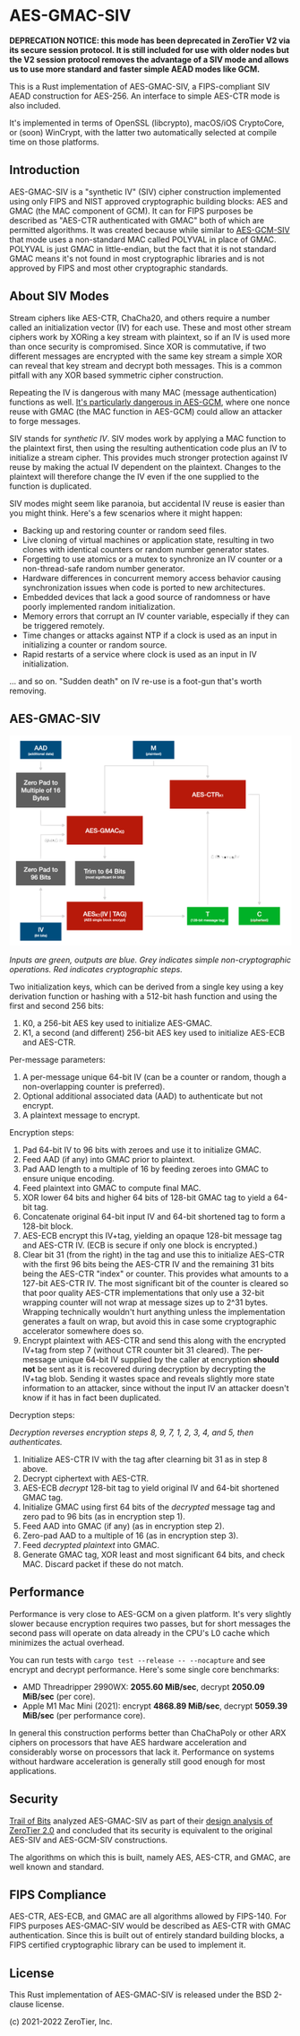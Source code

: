 AES-GMAC-SIV
======

**DEPRECATION NOTICE: this mode has been deprecated in ZeroTier V2 via its secure session protocol. It is still included for use with older nodes but the V2 session protocol removes the advantage of a SIV mode and allows us to use more standard and faster simple AEAD modes like GCM.**

This is a Rust implementation of AES-GMAC-SIV, a FIPS-compliant SIV AEAD construction for AES-256. An interface to simple AES-CTR mode is also included.

It's implemented in terms of OpenSSL (libcrypto), macOS/iOS CryptoCore, or (soon) WinCrypt, with the latter two automatically selected at compile time on those platforms.

## Introduction

AES-GMAC-SIV is a "synthetic IV" (SIV) cipher construction implemented using only FIPS and NIST approved cryptographic building blocks: AES and GMAC (the MAC component of GCM). It can for FIPS purposes be described as "AES-CTR authenticated with GMAC" both of which are permitted algorithms. It was created because while similar to [AES-GCM-SIV](https://en.wikipedia.org/wiki/AES-GCM-SIV) that mode uses a non-standard MAC called POLYVAL in place of GMAC. POLYVAL is just GMAC in little-endian, but the fact that it is not standard GMAC means it's not found in most cryptographic libraries and is not approved by FIPS and most other cryptographic standards.

## About SIV Modes

Stream ciphers like AES-CTR, ChaCha20, and others require a number called an initialization vector (IV) for each use. These and most other stream ciphers work by XORing a key stream with plaintext, so if an IV is used more than once security is compromised. Since XOR is commutative, if two different messages are encrypted with the same key stream a simple XOR can reveal that key stream and decrypt both messages. This is a common pitfall with any XOR based symmetric cipher construction.

Repeating the IV is dangerous with many MAC (message authentication) functions as well. [It's particularly dangerous in AES-GCM](https://crypto.stackexchange.com/questions/26790/how-bad-it-is-using-the-same-iv-twice-with-aes-gcm), where one nonce reuse with GMAC (the MAC function in AES-GCM) could allow an attacker to forge messages.

SIV stands for *synthetic IV*. SIV modes work by applying a MAC function to the plaintext first, then using the resulting authentication code plus an IV to initialize a stream cipher. This provides much stronger protection against IV reuse by making the actual IV dependent on the plaintext. Changes to the plaintext will therefore change the IV even if the one supplied to the function is duplicated.

SIV modes might seem like paranoia, but accidental IV reuse is easier than you might think. Here's a few scenarios where it might happen:

 * Backing up and restoring counter or random seed files.
 * Live cloning of virtual machines or application state, resulting in two clones with identical counters or random number generator states.
 * Forgetting to use atomics or a mutex to synchronize an IV counter or a non-thread-safe random number generator.
 * Hardware differences in concurrent memory access behavior causing synchronization issues when code is ported to new architectures.
 * Embedded devices that lack a good source of randomness or have poorly implemented random initialization.
 * Memory errors that corrupt an IV counter variable, especially if they can be triggered remotely.
 * Time changes or attacks against NTP if a clock is used as an input in initializing a counter or random source.
 * Rapid restarts of a service where clock is used as an input in IV initialization.

... and so on. "Sudden death" on IV re-use is a foot-gun that's worth removing.

## AES-GMAC-SIV

![AES-GMAC-SIV block diagram](AES-GMAC-SIV.png)

*Inputs are green, outputs are blue. Grey indicates simple non-cryptographic operations. Red indicates cryptographic steps.*

Two initialization keys, which can be derived from a single key using a key derivation function or hashing with a 512-bit hash function and using the first and second 256 bits:

 1. K0, a 256-bit AES key used to initialize AES-GMAC.
 2. K1, a second (and different) 256-bit AES key used to initialize AES-ECB and AES-CTR.

Per-message parameters:

 1. A per-message unique 64-bit IV (can be a counter or random, though a non-overlapping counter is preferred).
 2. Optional additional associated data (AAD) to authenticate but not encrypt.
 3. A plaintext message to encrypt.

Encryption steps:

 1. Pad 64-bit IV to 96 bits with zeroes and use it to initialize GMAC.
 2. Feed AAD (if any) into GMAC prior to plaintext.
 3. Pad AAD length to a multiple of 16 by feeding zeroes into GMAC to ensure unique encoding.
 4. Feed plaintext into GMAC to compute final MAC.
 5. XOR lower 64 bits and higher 64 bits of 128-bit GMAC tag to yield a 64-bit tag.
 6. Concatenate original 64-bit input IV and 64-bit shortened tag to form a 128-bit block.
 7. AES-ECB encrypt this IV+tag, yielding an opaque 128-bit message tag and AES-CTR IV. (ECB is secure if only one block is encrypted.)
 8. Clear bit 31 (from the right) in the tag and use this to initialize AES-CTR with the first 96 bits being the AES-CTR IV and the remaining 31 bits being the AES-CTR "index" or counter. This provides what amounts to a 127-bit AES-CTR IV. The most significant bit of the counter is cleared so that poor quality AES-CTR implementations that only use a 32-bit wrapping counter will not wrap at message sizes up to 2^31 bytes. Wrapping technically wouldn't hurt anything unless the implementation generates a fault on wrap, but avoid this in case some cryptographic accelerator somewhere does so.
 9. Encrypt plaintext with AES-CTR and send this along with the encrypted IV+tag from step 7 (without CTR counter bit 31 cleared). The per-message unique 64-bit IV supplied by the caller at encryption **should not** be sent as it is recovered during decryption by decrypting the IV+tag blob. Sending it wastes space and reveals slightly more state information to an attacker, since without the input IV an attacker doesn't know if it has in fact been duplicated.

Decryption steps:

*Decryption reverses encryption steps 8, 9, 7, 1, 2, 3, 4, and 5, then authenticates.*

 1. Initialize AES-CTR IV with the tag after clearning bit 31 as in step 8 above.
 2. Decrypt ciphertext with AES-CTR.
 3. AES-ECB *decrypt* 128-bit tag to yield original IV and 64-bit shortened GMAC tag.
 4. Initialize GMAC using first 64 bits of the *decrypted* message tag and zero pad to 96 bits (as in encryption step 1).
 5. Feed AAD into GMAC (if any) (as in encryption step 2).
 6. Zero-pad AAD to a multiple of 16 (as in encryption step 3).
 7. Feed *decrypted plaintext* into GMAC.
 8. Generate GMAC tag, XOR least and most significant 64 bits, and check MAC. Discard packet if these do not match.

## Performance

Performance is very close to AES-GCM on a given platform. It's very slightly slower because encryption requires two passes, but for short messages the second pass will operate on data already in the CPU's L0 cache which minimizes the actual overhead.

You can run tests with `cargo test --release -- --nocapture` and see encrypt and decrypt performance. Here's some single core benchmarks:

 * AMD Threadripper 2990WX: **2055.60 MiB/sec**, decrypt **2050.09 MiB/sec** (per core).
 * Apple M1 Mac Mini (2021): encrypt **4868.89 MiB/sec**, decrypt **5059.39 MiB/sec** (per performance core).

In general this construction performs better than ChaChaPoly or other ARX ciphers on processors that have AES hardware acceleration and considerably worse on processors that lack it. Performance on systems without hardware acceleration is generally still good enough for most applications.

## Security

[Trail of Bits](https://www.trailofbits.com) analyzed AES-GMAC-SIV as part of their [design analysis of ZeroTier 2.0](https://github.com/trailofbits/publications/blob/master/reviews/ZeroTierProtocol.pdf) and concluded that its security is equivalent to the original AES-SIV and AES-GCM-SIV constructions.

The algorithms on which this is built, namely AES, AES-CTR, and GMAC, are well known and standard.

## FIPS Compliance

AES-CTR, AES-ECB, and GMAC are all algorithms allowed by FIPS-140. For FIPS purposes AES-GMAC-SIV would be described as AES-CTR with GMAC authentication. Since this is built out of entirely standard building blocks, a FIPS certified cryptographic library can be used to implement it.

## License

This Rust implementation of AES-GMAC-SIV is released under the BSD 2-clause license.

(c) 2021-2022 ZeroTier, Inc.
